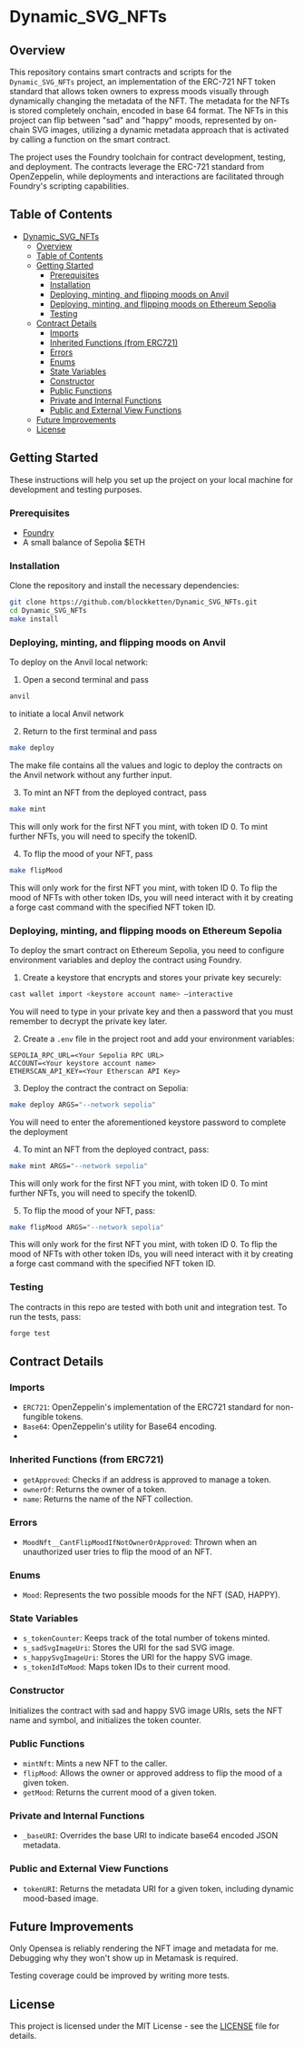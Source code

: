 
# Dynamic_SVG_NFTs

## Overview

This repository contains smart contracts and scripts for the `Dynamic_SVG_NFTs` project, an implementation of the ERC-721 NFT token standard that allows token owners to express moods visually through dynamically changing the metadata of the NFT. The metadata for the NFTs is stored completely onchain, encoded in base 64 format. The NFTs in this project can flip between "sad" and "happy" moods, represented by on-chain SVG images, utilizing a dynamic metadata approach that is activated by calling a function on the smart contract.

The project uses the Foundry toolchain for contract development, testing, and deployment. The contracts leverage the ERC-721 standard from OpenZeppelin, while deployments and interactions are facilitated through Foundry's scripting capabilities.


## Table of Contents

- [Dynamic\_SVG\_NFTs](#dynamic_svg_nfts)
  - [Overview](#overview)
  - [Table of Contents](#table-of-contents)
  - [Getting Started](#getting-started)
    - [Prerequisites](#prerequisites)
    - [Installation](#installation)
    - [Deploying, minting, and flipping moods on Anvil](#deploying-minting-and-flipping-moods-on-anvil)
    - [Deploying, minting, and flipping moods on Ethereum Sepolia](#deploying-minting-and-flipping-moods-on-ethereum-sepolia)
    - [Testing](#testing)
  - [Contract Details](#contract-details)
    - [Imports](#imports)
    - [Inherited Functions (from ERC721)](#inherited-functions-from-erc721)
    - [Errors](#errors)
    - [Enums](#enums)
    - [State Variables](#state-variables)
    - [Constructor](#constructor)
    - [Public Functions](#public-functions)
    - [Private and Internal Functions](#private-and-internal-functions)
    - [Public and External View Functions](#public-and-external-view-functions)
  - [Future Improvements](#future-improvements)
  - [License](#license)

## Getting Started

These instructions will help you set up the project on your local machine for development and testing purposes.

### Prerequisites

- [Foundry](https://book.getfoundry.sh/)
- A small balance of Sepolia $ETH

### Installation

Clone the repository and install the necessary dependencies:

```bash
git clone https://github.com/blockketten/Dynamic_SVG_NFTs.git
cd Dynamic_SVG_NFTs
make install
```
### Deploying, minting, and flipping moods on Anvil

To deploy on the Anvil local network:

1. Open a second terminal and pass 

```bash
anvil
```
to initiate a local Anvil network

2. Return to the first terminal and pass

```bash
make deploy
```
The make file contains all the values and logic to deploy the contracts on the Anvil network without any further input.

3. To mint an NFT from the deployed contract, pass
```bash
make mint
```
This will only work for the first NFT you mint, with token ID 0. To mint further NFTs, you will need to specify the tokenID.

4. To flip the mood of your NFT, pass
```bash
make flipMood
```
This will only work for the first NFT you mint, with token ID 0. To flip the mood of NFTs with other token IDs, you will need interact with it by creating a forge cast command with the specified NFT token ID. 

### Deploying, minting, and flipping moods on Ethereum Sepolia

To deploy the smart contract on Ethereum Sepolia, you need to configure environment variables and deploy the contract using Foundry.

1. Create a keystore that encrypts and stores your private key securely:

```bash
cast wallet import <keystore account name> –interactive
```

You will need to type in your private key and then a password that you must remember to decrypt the private key later.

2. Create a `.env` file in the project root and add your environment variables:

```env
SEPOLIA_RPC_URL=<Your Sepolia RPC URL>
ACCOUNT=<Your keystore account name>
ETHERSCAN_API_KEY=<Your Etherscan API Key>
```

3.  Deploy the contract the contract on Sepolia:

```bash
make deploy ARGS="--network sepolia"
```
You will need to enter the aforementioned keystore password to complete the deployment

4. To mint an NFT from the deployed contract, pass:
```bash
make mint ARGS="--network sepolia"
```
This will only work for the first NFT you mint, with token ID 0. To mint further NFTs, you will need to specify the tokenID.

5. To flip the mood of your NFT, pass:
```bash
make flipMood ARGS="--network sepolia"
```
This will only work for the first NFT you mint, with token ID 0. To flip the mood of NFTs with other token IDs, you will need interact with it by creating a forge cast command with the specified NFT token ID. 


### Testing

The contracts in this repo are tested with both unit and integration test. To run the tests, pass:

```bash
forge test
```

## Contract Details

### Imports

- `ERC721`: OpenZeppelin's implementation of the ERC721 standard for non-fungible tokens.
- `Base64`: OpenZeppelin's utility for Base64 encoding.
- 
### Inherited Functions (from ERC721)

- `getApproved`: Checks if an address is approved to manage a token.
- `ownerOf`: Returns the owner of a token.
- `name`: Returns the name of the NFT collection.

### Errors

- `MoodNft__CantFlipMoodIfNotOwnerOrApproved`: Thrown when an unauthorized user tries to flip the mood of an NFT.

### Enums

- `Mood`: Represents the two possible moods for the NFT (SAD, HAPPY).

### State Variables

- `s_tokenCounter`: Keeps track of the total number of tokens minted.
- `s_sadSvgImageUri`: Stores the URI for the sad SVG image.
- `s_happySvgImageUri`: Stores the URI for the happy SVG image.
- `s_tokenIdToMood`: Maps token IDs to their current mood.

### Constructor

Initializes the contract with sad and happy SVG image URIs, sets the NFT name and symbol, and initializes the token counter.

### Public Functions

- `mintNft`: Mints a new NFT to the caller.
- `flipMood`: Allows the owner or approved address to flip the mood of a given token.
- `getMood`: Returns the current mood of a given token.

### Private and Internal Functions

- `_baseURI`: Overrides the base URI to indicate base64 encoded JSON metadata.

### Public and External View Functions

- `tokenURI`: Returns the metadata URI for a given token, including dynamic mood-based image.


## Future Improvements

Only Opensea is reliably rendering the NFT image and metadata for me. Debugging why they won't show up in Metamask is required. 

Testing coverage could be improved by writing more tests.

## License

This project is licensed under the MIT License - see the [LICENSE](LICENSE) file for details.
